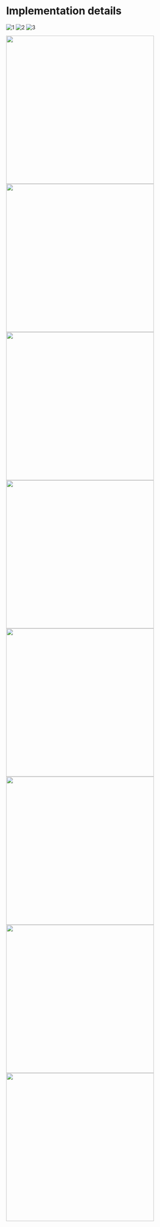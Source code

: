 # Implementation details

![1](/doc/img/1.png)
![2](./img/2.png)
![3](./img/3.png)



<img src="./img/trial.png" width="400">
<img src="./img/radiobut1.png" width="400">
<img src="./img/radiobut2.png" width="400">
<img src="./img/chckbx1.png" width="400">
<img src="./img/chbox2.png" width="400">
<img src="./img/slider1.png" width="400">
<img src="./img/type.png" width="400">
<img src="./img/TMView.png" width="400">


